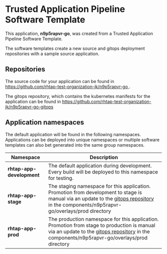 # Trusted Application Pipeline Software Template

This application, **n9p5rapvr-go**, was created from a Trusted Application Pipeline Software Template.

The software templates create a new source and gitops deployment repositories with a sample source application. 

## Repositories

The source code for your application can be found in [https://github.com/rhtap-test-organization-jk/n9p5rapvr-go ](https://github.com/rhtap-test-organization-jk/n9p5rapvr-go ).
 
The gitops repository, which contains the kubernetes manifests for the application can be found in 
[https://github.com/rhtap-test-organization-jk/n9p5rapvr-go-gitops ](https://github.com/rhtap-test-organization-jk/n9p5rapvr-go-gitops ) 

## Application namespaces 

The default application will be found in the following namespaces. Applications can be deployed into unique namespaces or multiple software templates can also bet generated into the same group namespaces.  

|  Namespace   |  Description   |  
| -------- | -------- |   
| **rhtap-app-development** | The default application during development. Every build will be deployed to this namespace for testing. | 
| **rhtap-app-stage** | The staging namespace for this application. Promotion from development to stage is manual via an update to the [gitops repository](https://github.com/rhtap-test-organization-jk/n9p5rapvr-go-gitops ) in the components/n9p5rapvr-go/overlays/prod directory |  
| **rhtap-app-prod** | The production namespace for this application. Promotion from stage to production is manual via an update to the [gitops repository](https://github.com/rhtap-test-organization-jk/n9p5rapvr-go-gitops ) in the components/n9p5rapvr-go/overlays/prod directory | 